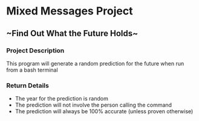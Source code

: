 # Mixed Messages Project #
  ##  **~Find Out What the Future Holds~** ##
###  Project Description
This program will generate a random prediction for the future when run from a bash terminal

### **Return** Details
* The year for the prediction is random
* The prediction will not involve the person calling the command
* The prediction will always be 100% accurate (unless proven otherwise)
  